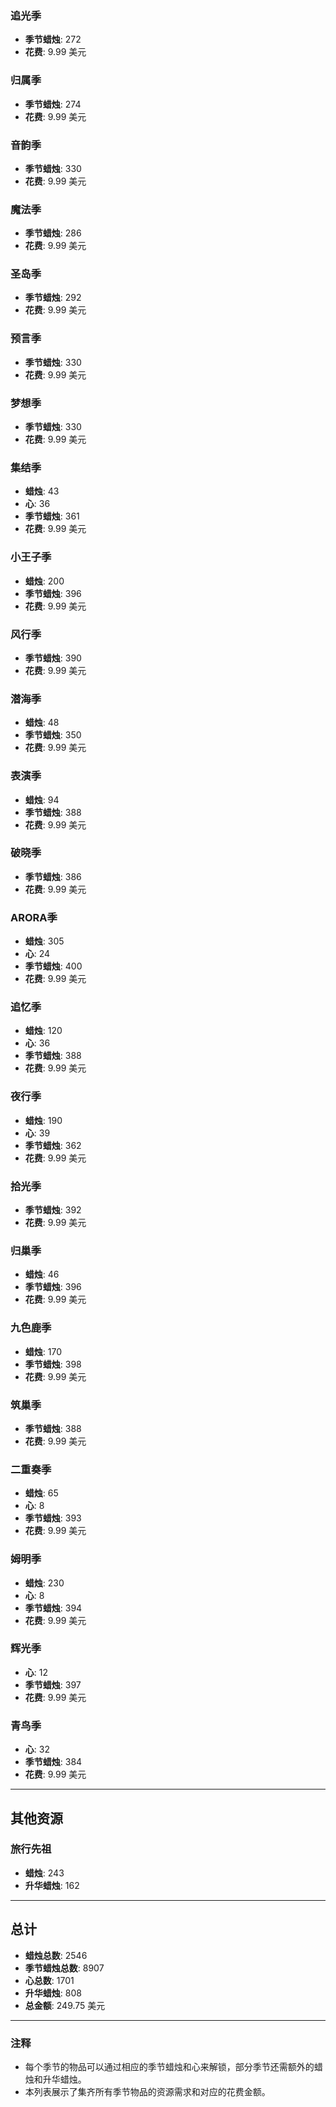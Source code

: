 
### 追光季
- **季节蜡烛**: 272
- **花费**: 9.99 美元

### 归属季
- **季节蜡烛**: 274
- **花费**: 9.99 美元

### 音韵季
- **季节蜡烛**: 330
- **花费**: 9.99 美元

### 魔法季
- **季节蜡烛**: 286
- **花费**: 9.99 美元

### 圣岛季
- **季节蜡烛**: 292
- **花费**: 9.99 美元

### 预言季
- **季节蜡烛**: 330
- **花费**: 9.99 美元

### 梦想季
- **季节蜡烛**: 330
- **花费**: 9.99 美元

### 集结季
- **蜡烛**: 43
- **心**: 36
- **季节蜡烛**: 361
- **花费**: 9.99 美元

### 小王子季
- **蜡烛**: 200
- **季节蜡烛**: 396
- **花费**: 9.99 美元

### 风行季
- **季节蜡烛**: 390
- **花费**: 9.99 美元

### 潜海季
- **蜡烛**: 48
- **季节蜡烛**: 350
- **花费**: 9.99 美元

### 表演季
- **蜡烛**: 94
- **季节蜡烛**: 388
- **花费**: 9.99 美元

### 破晓季
- **季节蜡烛**: 386
- **花费**: 9.99 美元

### ARORA季
- **蜡烛**: 305
- **心**: 24
- **季节蜡烛**: 400
- **花费**: 9.99 美元

### 追忆季
- **蜡烛**: 120
- **心**: 36
- **季节蜡烛**: 388
- **花费**: 9.99 美元

### 夜行季
- **蜡烛**: 190
- **心**: 39
- **季节蜡烛**: 362
- **花费**: 9.99 美元

### 拾光季
- **季节蜡烛**: 392
- **花费**: 9.99 美元

### 归巢季
- **蜡烛**: 46
- **季节蜡烛**: 396
- **花费**: 9.99 美元

### 九色鹿季
- **蜡烛**: 170
- **季节蜡烛**: 398
- **花费**: 9.99 美元

### 筑巢季
- **季节蜡烛**: 388
- **花费**: 9.99 美元

### 二重奏季
- **蜡烛**: 65
- **心**: 8
- **季节蜡烛**: 393
- **花费**: 9.99 美元

### 姆明季
- **蜡烛**: 230
- **心**: 8
- **季节蜡烛**: 394
- **花费**: 9.99 美元

### 辉光季
- **心**: 12
- **季节蜡烛**: 397
- **花费**: 9.99 美元

### 青鸟季
- **心**: 32
- **季节蜡烛**: 384
- **花费**: 9.99 美元

---

## 其他资源

### 旅行先祖
- **蜡烛**: 243
- **升华蜡烛**: 162

---

## 总计
- **蜡烛总数**: 2546
- **季节蜡烛总数**: 8907
- **心总数**: 1701
- **升华蜡烛**: 808
- **总金额**: 249.75 美元

---

### 注释
- 每个季节的物品可以通过相应的季节蜡烛和心来解锁，部分季节还需额外的蜡烛和升华蜡烛。
- 本列表展示了集齐所有季节物品的资源需求和对应的花费金额。
